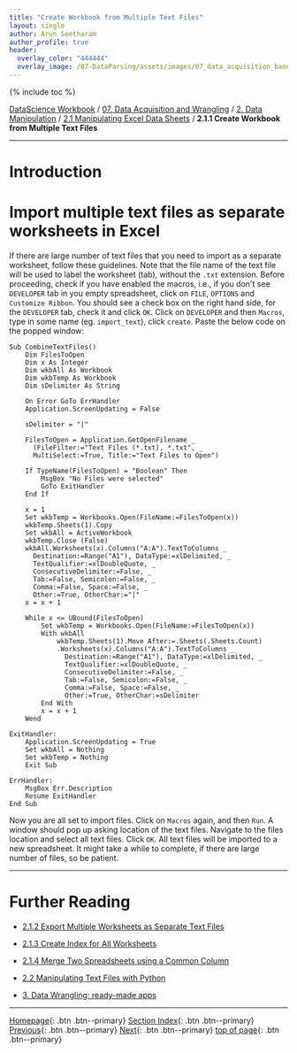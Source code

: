 ```yaml
---
title: "Create Workbook from Multiple Text Files"
layout: single
author: Arun Seetharam
author_profile: true
header:
  overlay_color: "444444"
  overlay_image: /07-DataParsing/assets/images/07_data_acquisition_banner.png
---
```


{% include toc %}

[DataScience Workbook](https://datascience.101workbook.org/) / [07. Data Acquisition and Wrangling](../../00-DataParsing-LandingPage.md) / [2. Data Manipulation](../01-data-manipulation.md) / [2.1 Manipulating Excel Data Sheets](01-manipulate-excel-sheets.md) / **2.1.1 Create Workbook from Multiple Text Files**

---


# Introduction

# Import multiple text files as separate worksheets in Excel #
If there are large number of text files that you need to import as a separate worksheet, follow these guidelines. Note that the file name of the text file will be used to label the worksheet (tab), without the `.txt` extension.
Before proceeding, check if you have enabled the macros, i.e., if you don't see `DEVELOPER` tab in you empty spreadsheet,  click on `FILE`, `OPTIONS` and `Customize Ribbon`. You should see a check box on the right hand side, for the `DEVELOPER` tab, check it and click `OK`.
Click on `DEVELOPER` and then `Macros`, type in some name (eg. `import_text`), click `create`.
Paste the below code on the popped window:

```
Sub CombineTextFiles()
    Dim FilesToOpen
    Dim x As Integer
    Dim wkbAll As Workbook
    Dim wkbTemp As Workbook
    Dim sDelimiter As String

    On Error GoTo ErrHandler
    Application.ScreenUpdating = False

    sDelimiter = "|"

    FilesToOpen = Application.GetOpenFilename _
      (FileFilter:="Text Files (*.txt), *.txt", _
      MultiSelect:=True, Title:="Text Files to Open")

    If TypeName(FilesToOpen) = "Boolean" Then
        MsgBox "No Files were selected"
        GoTo ExitHandler
    End If

    x = 1
    Set wkbTemp = Workbooks.Open(FileName:=FilesToOpen(x))
    wkbTemp.Sheets(1).Copy
    Set wkbAll = ActiveWorkbook
    wkbTemp.Close (False)
    wkbAll.Worksheets(x).Columns("A:A").TextToColumns _
      Destination:=Range("A1"), DataType:=xlDelimited, _
      TextQualifier:=xlDoubleQuote, _
      ConsecutiveDelimiter:=False, _
      Tab:=False, Semicolon:=False, _
      Comma:=False, Space:=False, _
      Other:=True, OtherChar:="|"
    x = x + 1

    While x <= UBound(FilesToOpen)
        Set wkbTemp = Workbooks.Open(FileName:=FilesToOpen(x))
        With wkbAll
            wkbTemp.Sheets(1).Move After:=.Sheets(.Sheets.Count)
            .Worksheets(x).Columns("A:A").TextToColumns _
              Destination:=Range("A1"), DataType:=xlDelimited, _
              TextQualifier:=xlDoubleQuote, _
              ConsecutiveDelimiter:=False, _
              Tab:=False, Semicolon:=False, _
              Comma:=False, Space:=False, _
              Other:=True, OtherChar:=sDelimiter
        End With
        x = x + 1
    Wend

ExitHandler:
    Application.ScreenUpdating = True
    Set wkbAll = Nothing
    Set wkbTemp = Nothing
    Exit Sub

ErrHandler:
    MsgBox Err.Description
    Resume ExitHandler
End Sub
```

Now you are all set to import files. Click on `Macros` again, and then `Run`. A window should pop up asking location of the text files. Navigate to the files location and select all text files. Click `OK`. All text files will be imported to a new spreadsheet. It might take a while to complete, if there are large number of files, so be patient.



___
# Further Reading
* [2.1.2 Export Multiple Worksheets as Separate Text Files](03-tutorial-export-multiple-worksheets)
* [2.1.3 Create Index for All Worksheets](04-tutorial-create-index-for-all-worksheets)
* [2.1.4 Merge Two Spreadsheets using a Common Column](05-tutorial-merge-spreadsheets-by-column)

* [2.2 Manipulating Text Files with Python](../02-PYTHON/01-manipulate-data-with-python)

* [3. Data Wrangling: ready-made apps](../../03-DATA-WRANGLING-APPS/00-data-wrangling-apps)

___

[Homepage](../../../index.md){: .btn  .btn--primary}
[Section Index](../../00-DataParsing-LandingPage){: .btn  .btn--primary}
[Previous](01-manipulate-excel-sheets){: .btn  .btn--primary}
[Next](03-tutorial-export-multiple-worksheets){: .btn  .btn--primary}
[top of page](#introduction){: .btn  .btn--primary}
